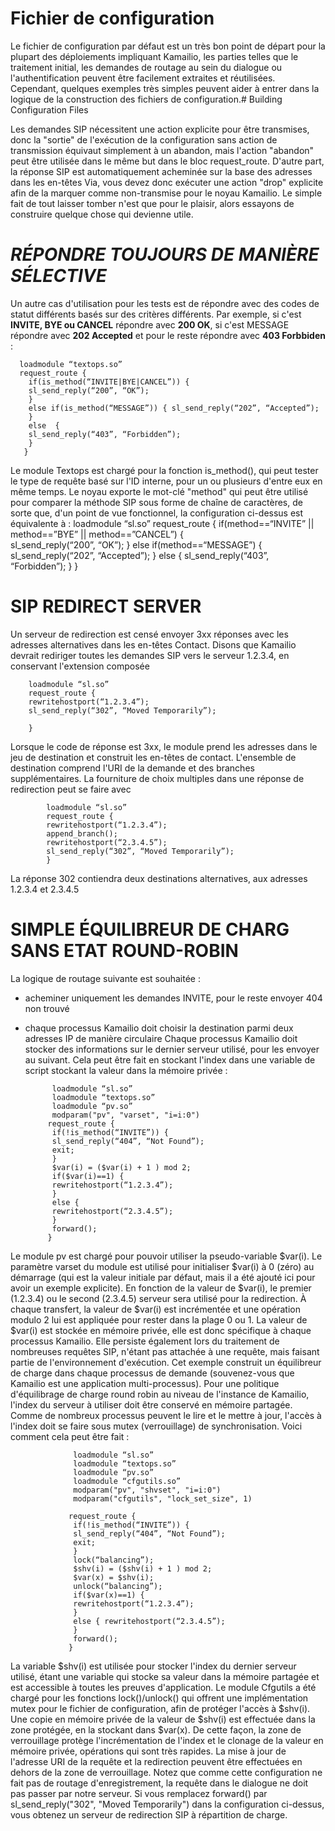# Fichier de configuration 
Le fichier de configuration par défaut est un très bon point de départ pour la plupart des déploiements impliquant Kamailio, les parties telles que le traitement initial, 
les demandes de routage au sein du dialogue ou l'authentification peuvent être facilement extraites et réutilisées.
Cependant, quelques exemples très simples peuvent aider à entrer dans la logique de la construction des fichiers de configuration.# Building Configuration Files


Les demandes SIP nécessitent une action explicite pour être transmises, donc
la "sortie" de l'exécution de la configuration sans action de transmission équivaut simplement à un abandon, mais l'action "abandon" peut être utilisée dans le même but dans le bloc request_route.
D'autre part, la réponse SIP est automatiquement acheminée sur la base des adresses dans les en-têtes Via, vous devez donc exécuter 
une action "drop" explicite afin de la marquer comme non-transmise pour le noyau Kamailio.
Le simple fait de tout laisser tomber n'est que pour le plaisir, alors essayons de construire quelque chose qui devienne utile.


# _RÉPONDRE TOUJOURS DE MANIÈRE SÉLECTIVE_


Un autre cas d'utilisation pour les tests est de répondre avec des codes de statut différents basés sur des critères différents. Par exemple, 
si c'est **INVITE, BYE ou CANCEL** répondre avec **200 OK**, si c'est MESSAGE répondre avec **202 Accepted** et pour le reste répondre avec **403 Forbbiden** :


      loadmodule “textops.so”
      request_route {
        if(is_method(“INVITE|BYE|CANCEL”)) { 
        sl_send_reply(“200”, “OK”);
        } 
        else if(is_method(“MESSAGE”)) { sl_send_reply(“202”, “Accepted”);
        } 
        else  {
        sl_send_reply(“403”, “Forbidden”);
        } 
       }
       
    
Le module Textops est chargé pour la fonction is_method(), qui peut tester
le type de requête basé sur l'ID interne, pour un ou plusieurs d'entre eux en même temps. 
Le noyau exporte le mot-clé "method" qui peut être utilisé pour comparer la méthode SIP sous forme de chaîne de caractères, de sorte que,
d'un point de vue fonctionnel, la configuration ci-dessus est équivalente à :
       loadmodule “sl.so” 
       request_route {
      if(method==“INVITE” || method==”BYE” || method==”CANCEL”) {  
      sl_send_reply(“200”, “OK”);
      } else if(method==“MESSAGE”) {
      sl_send_reply(“202”, “Accepted”); } else {
      sl_send_reply(“403”, “Forbidden”); }
      }
      
  # SIP REDIRECT SERVER
  Un serveur de redirection est censé envoyer 3xx réponses avec les adresses alternatives dans les en-têtes Contact.
  Disons que Kamailio devrait rediriger 
  toutes les demandes SIP vers le serveur 1.2.3.4, en conservant l'extension composée  
    
      
        loadmodule “sl.so” 
        request_route {
        rewritehostport(“1.2.3.4”);
        sl_send_reply(“302”, “Moved Temporarily”); 
        
        }
        
 Lorsque le code de réponse est 3xx, le module prend les adresses dans le jeu de destination et construit les en-têtes de contact.
 L'ensemble de destination comprend l'URI de la demande et des branches supplémentaires.
La fourniture de choix multiples dans une réponse de redirection peut se faire avec   

            loadmodule “sl.so” 
            request_route {
            rewritehostport(“1.2.3.4”);
            append_branch();
            rewritehostport(“2.3.4.5”);
            sl_send_reply(“302”, “Moved Temporarily”);
            }
  
La réponse 302 contiendra deux destinations alternatives, aux adresses 1.2.3.4 et 2.3.4.5

# SIMPLE ÉQUILIBREUR DE CHARG SANS ETAT ROUND-ROBIN


La logique de routage suivante est souhaitée :
- acheminer uniquement les demandes INVITE, pour le reste envoyer 404 non trouvé
- chaque processus Kamailio doit choisir la destination parmi deux adresses IP de manière circulaire
Chaque processus Kamailio doit stocker des informations sur le dernier serveur utilisé, pour les envoyer au suivant. 
Cela peut être fait en stockant l'index dans une variable de script stockant la valeur dans la mémoire privée :

            loadmodule “sl.so” 
            loadmodule “textops.so”
            loadmodule “pv.so”
            modparam("pv", "varset", "i=i:0") 
           request_route {
            if(!is_method(“INVITE”)) { 
            sl_send_reply(“404”, “Not Found”); 
            exit;
            }
            $var(i) = ($var(i) + 1 ) mod 2; 
            if($var(i)==1) {
            rewritehostport(“1.2.3.4”);
            }
            else {
            rewritehostport(“2.3.4.5”); 
            }
            forward();
           }
           
           
          
Le module pv est chargé pour pouvoir utiliser la pseudo-variable $var(i). Le paramètre varset du module est utilisé pour initialiser $var(i) à 0 (zéro) au démarrage (qui est la valeur initiale par défaut, mais il a été ajouté ici pour avoir un exemple explicite).
En fonction de la valeur de $var(i), le premier (1.2.3.4) ou le second (2.3.4.5) serveur sera utilisé pour la redirection. À chaque transfert, la valeur de $var(i) est incrémentée et une opération modulo 2 lui est appliquée pour rester dans la plage 0 ou 1.
La valeur de $var(i) est stockée en mémoire privée, elle est donc spécifique à chaque processus Kamailio. Elle persiste également lors du traitement de nombreuses requêtes SIP, n'étant pas attachée à une requête, mais faisant partie de l'environnement d'exécution.
Cet exemple construit un équilibreur de charge dans chaque processus de demande (souvenez-vous que Kamailio est une application multi-processus). Pour une politique d'équilibrage de charge round robin au niveau de l'instance de Kamailio, l'index du serveur à utiliser doit être conservé en mémoire partagée. Comme de nombreux processus peuvent le lire et le mettre à jour, l'accès à l'index doit se faire sous mutex (verrouillage) de synchronisation. Voici comment cela peut être fait :
    
    
                  loadmodule “sl.so”
                  loadmodule “textops.so”
                  loadmodule “pv.so”
                  loadmodule “cfgutils.so” 
                  modparam("pv", "shvset", "i=i:0") 
                  modparam("cfgutils", "lock_set_size", 1) 
                  
                 request_route {
                  if(!is_method(“INVITE”)) { 
                  sl_send_reply(“404”, “Not Found”); 
                  exit;
                  }
                  lock(“balancing”);
                  $shv(i) = ($shv(i) + 1 ) mod 2; 
                  $var(x) = $shv(i); 
                  unlock(“balancing”);
                  if($var(x)==1) { 
                  rewritehostport(“1.2.3.4”);
                  } 
                  else { rewritehostport(“2.3.4.5”);
                  } 
                  forward();
                 }
                 
La variable $shv(i) est utilisée pour stocker l'index du dernier serveur utilisé, étant une variable qui stocke sa valeur dans la mémoire partagée et est accessible à toutes les preuves d'application.
Le module Cfgutils a été chargé pour les fonctions lock()/unlock() qui offrent une implémentation mutex pour le fichier de configuration, afin de protéger l'accès à $shv(i). Une copie en mémoire privée de la valeur de $shv(i) est effectuée dans la zone protégée, en la stockant dans $var(x). De cette façon, la zone de verrouillage protège l'incrémentation de l'index et le clonage de la valeur en mémoire privée, opérations qui sont très rapides. La mise à jour de l'adresse URI de la requête et la redirection peuvent être effectuées en dehors de la zone de verrouillage.
Notez que comme cette configuration ne fait pas de routage d'enregistrement, la requête dans le dialogue ne doit pas passer par notre serveur.
Si vous remplacez forward() par sl_send_reply("302", "Moved Temporarily") dans la configuration ci-dessus, vous obtenez un serveur de redirection SIP à répartition de charge.



















